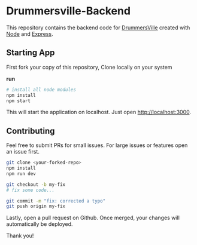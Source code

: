 # Drummersville-Backend

This repository contains the backend code for [DrummersVille](ttps://#.com) created with [Node](https://expressjs.com) and [Express](https://expressjs.com).


## Starting App
First fork your copy of this repository,
Clone locally on your system

**run**

```bash
# install all node modules
npm install
npm start
```

This will start the application on localhost.
Just open [http://localhost:3000](http://localhost:3000).

## Contributing
Feel free to submit PRs for small issues. For large issues or features open an issue first.

```bash
git clone <your-forked-repo>
npm install
npm run dev

git checkout -b my-fix
# fix some code...

git commit -m "fix: corrected a typo"
git push origin my-fix
```
Lastly, open a pull request on Github. Once merged, your changes will automatically be deployed.

Thank you!